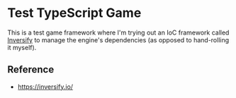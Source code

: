 # Test TypeScript Game

This is a test game framework where I'm trying out an IoC framework called [Inversify](https://inversify.io/) to manage the engine's dependencies (as opposed to hand-rolling it myself).

## Reference
- https://inversify.io/
